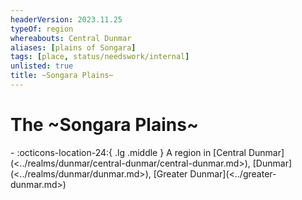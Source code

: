 ```yaml
---
headerVersion: 2023.11.25
typeOf: region
whereabouts: Central Dunmar
aliases: [plains of Songara]
tags: [place, status/needswork/internal]
unlisted: true
title: ~Songara Plains~
---
```

# The ~Songara Plains~
<div class="grid cards ext-narrow-margin ext-one-column" markdown>
-    :octicons-location-24:{ .lg .middle } A region in [Central Dunmar](<../realms/dunmar/central-dunmar/central-dunmar.md>), [Dunmar](<../realms/dunmar/dunmar.md>), [Greater Dunmar](<../greater-dunmar.md>)  
</div>




